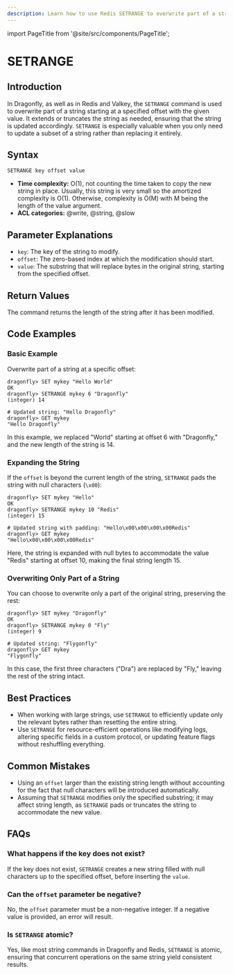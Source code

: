 ```yaml
---
description: Learn how to use Redis SETRANGE to overwrite part of a string at the specified key.
---
```


import PageTitle from '@site/src/components/PageTitle';

# SETRANGE

<PageTitle title="Redis SETRANGE Command (Documentation) | Dragonfly" />

## Introduction

In Dragonfly, as well as in Redis and Valkey, the `SETRANGE` command is used to overwrite part of a string starting at a specified offset with the given value.
It extends or truncates the string as needed, ensuring that the string is updated accordingly.
`SETRANGE` is especially valuable when you only need to update a subset of a string rather than replacing it entirely.

## Syntax

```shell
SETRANGE key offset value
```

- **Time complexity:** O(1), not counting the time taken to copy the new string in place. Usually, this string is very small so the amortized complexity is O(1). Otherwise, complexity is O(M) with M being the length of the value argument.
- **ACL categories:** @write, @string, @slow

## Parameter Explanations

- `key`: The key of the string to modify.
- `offset`: The zero-based index at which the modification should start.
- `value`: The substring that will replace bytes in the original string, starting from the specified offset.

## Return Values

The command returns the length of the string after it has been modified.

## Code Examples

### Basic Example

Overwrite part of a string at a specific offset:

```shell
dragonfly> SET mykey "Hello World"
OK
dragonfly> SETRANGE mykey 6 "Dragonfly"
(integer) 14

# Updated string: "Hello Dragonfly"
dragonfly> GET mykey
"Hello Dragonfly"
```

In this example, we replaced "World" starting at offset 6 with "Dragonfly," and the new length of the string is 14.

### Expanding the String

If the `offset` is beyond the current length of the string, `SETRANGE` pads the string with null characters (`\x00`):

```shell
dragonfly> SET mykey "Hello"
OK
dragonfly> SETRANGE mykey 10 "Redis"
(integer) 15

# Updated string with padding: "Hello\x00\x00\x00\x00Redis"
dragonfly> GET mykey
"Hello\x00\x00\x00\x00Redis"
```

Here, the string is expanded with null bytes to accommodate the value "Redis" starting at offset 10, making the final string length 15.

### Overwriting Only Part of a String

You can choose to overwrite only a part of the original string, preserving the rest:

```shell
dragonfly> SET mykey "Dragonfly"
OK
dragonfly> SETRANGE mykey 0 "Fly"
(integer) 9

# Updated string: "Flygonfly"
dragonfly> GET mykey
"Flygonfly"
```

In this case, the first three characters ("Dra") are replaced by "Fly," leaving the rest of the string intact.

## Best Practices

- When working with large strings, use `SETRANGE` to efficiently update only the relevant bytes rather than resetting the entire string.
- Use `SETRANGE` for resource-efficient operations like modifying logs, altering specific fields in a custom protocol, or updating feature flags without reshuffling everything.

## Common Mistakes

- Using an `offset` larger than the existing string length without accounting for the fact that null characters will be introduced automatically.
- Assuming that `SETRANGE` modifies only the specified substring; it may affect string length, as `SETRANGE` pads or truncates the string to accommodate the new value.

## FAQs

### What happens if the key does not exist?

If the key does not exist, `SETRANGE` creates a new string filled with null characters up to the specified offset, before inserting the `value`.

### Can the `offset` parameter be negative?

No, the `offset` parameter must be a non-negative integer. If a negative value is provided, an error will result.

### Is `SETRANGE` atomic?

Yes, like most string commands in Dragonfly and Redis, `SETRANGE` is atomic, ensuring that concurrent operations on the same string yield consistent results.
